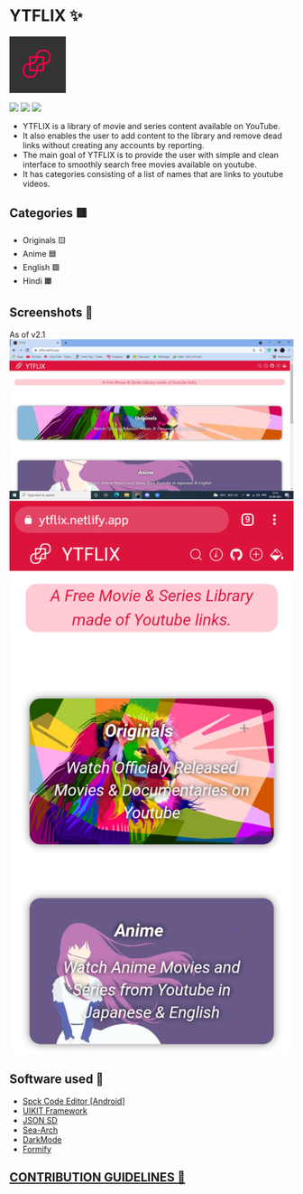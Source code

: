 # YTFLIX ✨
<img src="Assets/Icons/maskable_icon_x512.png" width="100">

![](https://img.shields.io/github/release/n-ce/YTFLIX)
![](https://img.shields.io/github/license/n-ce/YTFLIX)
![](https://img.shields.io/github/languages/code-size/n-ce/YTFLIX)


- YTFLIX is a library of movie and series content available on YouTube. 
- It also enables the user to add content to the library and remove dead links without creating any accounts by reporting.
- The main goal of YTFLIX is to provide the user with simple and clean interface to smoothly search free movies available on youtube.
- It has categories consisting of a list of names that are links to youtube videos.

## Categories 🟥
- Originals 🟨
- Anime 🟦
- English 🟩
- Hindi 🟧


## Screenshots 🌄
As of v2.1
![](Assets/Screenshots/3.png)
![](Assets/Screenshots/2.png)

## Software used 🌈
- [Spck Code Editor [Android]](https://play.google.com/store/apps/details?id=io.spck)
- [UIKIT Framework](https://github.com/uikit/uikit)
- [JSON SD](https://github.com/n-ce/JSON-static-database)
- [Sea-Arch](https://github.com/n-ce/Sea-Arch)
- [DarkMode](https://github.com/n-ce/DarkMode)
- [Formify](https://github.com/n-ce/Formify)


## [CONTRIBUTION GUIDELINES 🤝](CONTRIBUTING.md)
